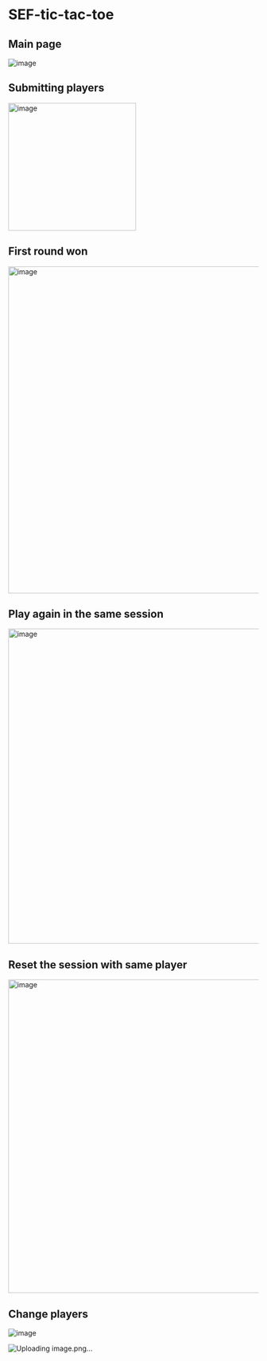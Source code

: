 # SEF-tic-tac-toe

## Main page
![image](https://github.com/marcabounader92/SEF-tic-tac-toe/assets/63245564/58d78495-dc59-4001-bc31-e8ff5a562e73)

## Submitting players

<img width="257" alt="image" src="https://github.com/marcabounader92/SEF-tic-tac-toe/assets/63245564/b5de8720-4401-4594-9a4a-ccffc6fa8c5e">

## First round won

<img width="658" alt="image" src="https://github.com/marcabounader92/SEF-tic-tac-toe/assets/63245564/099d1225-36f4-4164-b562-b3afebc46d70">

## Play again in the same session

<img width="634" alt="image" src="https://github.com/marcabounader92/SEF-tic-tac-toe/assets/63245564/c11478c6-12a3-49ea-993e-272e283bd432">

## Reset the session with same player

<img width="631" alt="image" src="https://github.com/marcabounader92/SEF-tic-tac-toe/assets/63245564/ac29c652-98e5-4534-99d2-fa36f51c5a7d">

## Change players

![image](https://github.com/marcabounader92/SEF-tic-tac-toe/assets/63245564/a2f789a9-3ca1-4dad-9081-5d0423fd1e6c)

![Uploading image.png…]()

  



